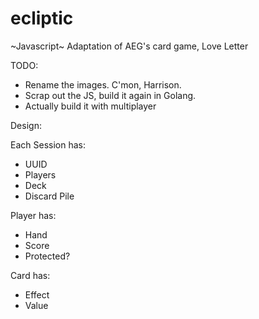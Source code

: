 # ecliptic
~Javascript~ Adaptation of AEG's card game, Love Letter

TODO: 
- Rename the images.  C'mon, Harrison.
- Scrap out the JS, build it again in Golang. 
- Actually build it with multiplayer


Design:

Each Session has:
- UUID
- Players
- Deck
- Discard Pile

Player has:
- Hand
- Score
- Protected?

Card has:
- Effect
- Value